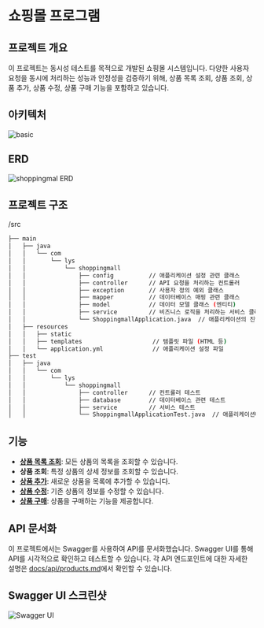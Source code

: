 # 쇼핑몰 프로그램

## 프로젝트 개요
이 프로젝트는 동시성 테스트를 목적으로 개발된 쇼핑몰 시스템입니다. 다양한 사용자 요청을 동시에 처리하는 성능과 안정성을 검증하기 위해, 상품 목록 조회, 상품 조회, 상품 추가, 상품 수정, 상품 구매 기능을 포함하고 있습니다.

## 아키텍처
![basic](https://github.com/user-attachments/assets/5f2813d3-7e16-46f4-b0e9-e58a86a284e3)

## ERD
![shoppingmal ERD](https://github.com/user-attachments/assets/7be8a57e-3490-4250-910b-4a36e88d8b16)

## 프로젝트 구조
/src
```bash
├── main
│   ├── java
│   │   └── com
│   │       └── lys
│   │           └── shoppingmall
│   │               ├── config          // 애플리케이션 설정 관련 클래스
│   │               ├── controller      // API 요청을 처리하는 컨트롤러
│   │               ├── exception       // 사용자 정의 예외 클래스
│   │               ├── mapper          // 데이터베이스 매핑 관련 클래스
│   │               ├── model           // 데이터 모델 클래스 (엔티티)
│   │               ├── service         // 비즈니스 로직을 처리하는 서비스 클래스
│   │               └── ShoppingmallApplication.java  // 애플리케이션의 진입점
│   ├── resources
│   │   ├── static
│   │   ├── templates                    // 템플릿 파일 (HTML 등)
│   │   └── application.yml              // 애플리케이션 설정 파일
├── test
│   ├── java
│   │   └── com
│   │       └── lys
│   │           └── shoppingmall
│   │               ├── controller      // 컨트롤러 테스트
│   │               ├── database        // 데이터베이스 관련 테스트
│   │               ├── service         // 서비스 테스트
│   │               └── ShoppingmallApplicationTest.java  // 애플리케이션테스트위 진입점
```

## 기능
- [**상품 목록 조회**](docs/api/products.md#상품-목록-조회): 모든 상품의 목록을 조회할 수 있습니다.
- **상품 조회**: 특정 상품의 상세 정보를 조회할 수 있습니다.
- [**상품 추가**](docs/api/products.md#상품-추가): 새로운 상품을 목록에 추가할 수 있습니다.
- [**상품 수정**](docs/api/products.md#상품-수정): 기존 상품의 정보를 수정할 수 있습니다.
- [**상품 구매**](docs/api/products.md#상품-구매): 상품을 구매하는 기능을 제공합니다.

## API 문서화
이 프로젝트에서는 Swagger를 사용하여 API를 문서화했습니다. Swagger UI를 통해 API를 시각적으로 확인하고 테스트할 수 있습니다. 각 API 엔드포인트에 대한 자세한 설명은 [docs/api/products.md](docs/api/products.md)에서 확인할 수 있습니다.

## Swagger UI 스크린샷
![Swagger UI](https://github.com/user-attachments/assets/5305589f-d37b-4f5c-9d22-0323d36acc68)
